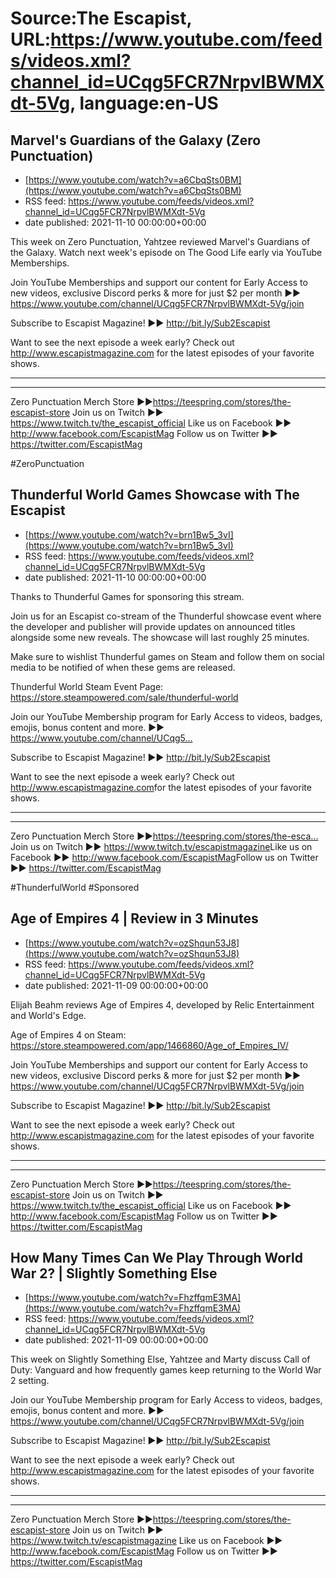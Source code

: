 # Source:The Escapist, URL:https://www.youtube.com/feeds/videos.xml?channel_id=UCqg5FCR7NrpvlBWMXdt-5Vg, language:en-US

## Marvel's Guardians of the Galaxy (Zero Punctuation)
 - [https://www.youtube.com/watch?v=a6CbqSts0BM](https://www.youtube.com/watch?v=a6CbqSts0BM)
 - RSS feed: https://www.youtube.com/feeds/videos.xml?channel_id=UCqg5FCR7NrpvlBWMXdt-5Vg
 - date published: 2021-11-10 00:00:00+00:00

This week on Zero Punctuation, Yahtzee reviewed Marvel's Guardians of the Galaxy. Watch next week's episode on The Good Life early via YouTube Memberships.

Join YouTube Memberships and support our content for Early Access to new videos, exclusive Discord perks & more for just $2 per month ►► https://www.youtube.com/channel/UCqg5FCR7NrpvlBWMXdt-5Vg/join

Subscribe to Escapist Magazine! ►► http://bit.ly/Sub2Escapist

Want to see the next episode a week early? Check out http://www.escapistmagazine.com for the latest episodes of your favorite shows.

---



---


Zero Punctuation Merch Store ►►https://teespring.com/stores/the-escapist-store
Join us on Twitch ►► https://www.twitch.tv/the_escapist_official
Like us on Facebook ►► http://www.facebook.com/EscapistMag
Follow us on Twitter ►► https://twitter.com/EscapistMag

#ZeroPunctuation

## Thunderful World Games Showcase with The Escapist
 - [https://www.youtube.com/watch?v=brn1Bw5_3vI](https://www.youtube.com/watch?v=brn1Bw5_3vI)
 - RSS feed: https://www.youtube.com/feeds/videos.xml?channel_id=UCqg5FCR7NrpvlBWMXdt-5Vg
 - date published: 2021-11-10 00:00:00+00:00

Thanks to Thunderful Games for sponsoring this stream. 

Join us for an Escapist co-stream of the Thunderful showcase event where the developer and publisher will provide updates on announced titles alongside some new reveals. The showcase will last roughly 25 minutes.

Make sure to wishlist Thunderful games on Steam and follow them on social media to be notified of when these gems are released.

Thunderful World Steam Event Page: https://store.steampowered.com/sale/thunderful-world

Join our YouTube Membership program for Early Access to videos, badges, emojis, bonus content and more. ►► https://www.youtube.com/channel/UCqg5...​

Subscribe to Escapist Magazine! ►► http://bit.ly/Sub2Escapist​

Want to see the next episode a week early? Check out http://www.escapistmagazine.com​ for the latest episodes of your favorite shows.

---



---


Zero Punctuation Merch Store ►►https://teespring.com/stores/the-esca...​
Join us on Twitch ►► https://www.twitch.tv/escapistmagazine​ 
Like us on Facebook ►► http://www.facebook.com/EscapistMag​
Follow us on Twitter ►► https://twitter.com/EscapistMag

#ThunderfulWorld #Sponsored

## Age of Empires 4 | Review in 3 Minutes
 - [https://www.youtube.com/watch?v=ozShqun53J8](https://www.youtube.com/watch?v=ozShqun53J8)
 - RSS feed: https://www.youtube.com/feeds/videos.xml?channel_id=UCqg5FCR7NrpvlBWMXdt-5Vg
 - date published: 2021-11-09 00:00:00+00:00

Elijah Beahm reviews Age of Empires 4, developed by Relic Entertainment and World's Edge. 

Age of Empires 4 on Steam: https://store.steampowered.com/app/1466860/Age_of_Empires_IV/

Join YouTube Memberships and support our content for Early Access to new videos, exclusive Discord perks & more for just $2 per month ►► https://www.youtube.com/channel/UCqg5FCR7NrpvlBWMXdt-5Vg/join

Subscribe to Escapist Magazine! ►► http://bit.ly/Sub2Escapist

Want to see the next episode a week early? Check out http://www.escapistmagazine.com for the latest episodes of your favorite shows.

---



---


Zero Punctuation Merch Store ►►https://teespring.com/stores/the-escapist-store
Join us on Twitch ►► https://www.twitch.tv/the_escapist_official
Like us on Facebook ►► http://www.facebook.com/EscapistMag
Follow us on Twitter ►► https://twitter.com/EscapistMag

## How Many Times Can We Play Through World War 2? | Slightly Something Else
 - [https://www.youtube.com/watch?v=FhzffqmE3MA](https://www.youtube.com/watch?v=FhzffqmE3MA)
 - RSS feed: https://www.youtube.com/feeds/videos.xml?channel_id=UCqg5FCR7NrpvlBWMXdt-5Vg
 - date published: 2021-11-09 00:00:00+00:00

This week on Slightly Something Else, Yahtzee and Marty discuss Call of Duty: Vanguard and how frequently games keep returning to the World War 2 setting.

Join our YouTube Membership program for Early Access to videos, badges, emojis, bonus content and more. ►► https://www.youtube.com/channel/UCqg5FCR7NrpvlBWMXdt-5Vg/join

Subscribe to Escapist Magazine! ►► http://bit.ly/Sub2Escapist

Want to see the next episode a week early? Check out http://www.escapistmagazine.com for the latest episodes of your favorite shows.

---



---


Zero Punctuation Merch Store ►►https://teespring.com/stores/the-escapist-store
Join us on Twitch ►► https://www.twitch.tv/escapistmagazine 
Like us on Facebook ►► http://www.facebook.com/EscapistMag
Follow us on Twitter ►► https://twitter.com/EscapistMag

